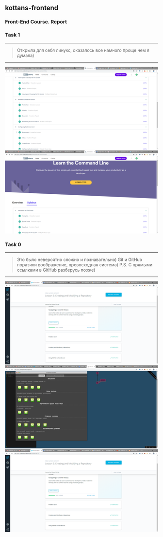 ## kottans-frontend
### Front-End Course. Report

### Task 1
---
> Открыла для себя линукс, оказалось все намного проще чем я думала)
---
![ScreenShot](https://github.com/Murenka/kottans-frontend/blob/master/Linux_CLI_and_Networking/task1-2.png) 
![ScreenShot](https://github.com/Murenka/kottans-frontend/blob/master/Linux_CLI_and_Networking/task1-1.png) 

### Task 0
---
> Это было невероятно сложно и познавательно) Git и GitHub поразили воображение, превосходная система)
> P.S. С прямыми ссылками в GitHub разберусь позже)
---
![ScreenShot](https://github.com/Murenka/kottans-frontend/blob/master/Git_intro/task0-1.png) 
![ScreenShot](https://github.com/Murenka/kottans-frontend/blob/master/Git_intro/task0-2.png) 
![ScreenShot](https://github.com/Murenka/kottans-frontend/blob/master/Git_intro/task0-1.png) 